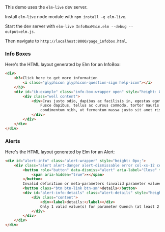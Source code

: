 
This demo uses the `elm-live` dev server.

Install `elm-live` node module with `npm install -g elm-live`.

Start the dev server with `elm-live InfoBoxMain.elm --debug --output=elm.js`.

Then navigate to `http://localhost:8000/page_infobox.html`.

### Info Boxes

Here's the HTML layout generated by Elm for an InfoBox:

```html
<div>
    <h3>Click here to get more information
        <i class="glyphicon glyphicon-question-sign help-icon"></i>
    </h3>
    <div id="ib-example" class="info-box-wrapper open" style="height: 80px;">
        <div class="well content">
            <div>Cras justo odio, dapibus ac facilisis in, egestas eget quam.
                Fusce dapibus, tellus ac cursus commodo, tortor mauris
                condimentum nibh, ut fermentum massa justo sit amet risus.
            </div>
        </div>
    </div>
</div>
```

### Alerts

Here's the HTML layout generated by Elm for an Alert:

```html
<div id="alert-info" class="alert-wrapper" style="height: 0px;">
    <div class="alert alert-danger alert-dismissable error col-xs-12 content" role="alert">
        <button role="button" data-dismiss="alert" aria-label="Close" type="button" class="close">
            <span aria-hidden="true">×</span>
        </button>
        Invalid definition or meta-parameters (invalid parameter values).
        <button class="btn btn-link btn-sm">details</button>
        <div id="alert-info-details" class="alert-details" style="height: 0px;" class="">
            <div class="content">
                <div><label>details:</label></div>
                Only 1 valid value(s) for parameter Quench (at least 2 are required).
            </div>
        </div>
    </div>
</div>
```
